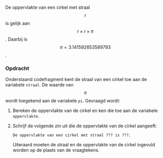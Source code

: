 De oppervlakte van een cirkel met straal $$r$$ is gelijk aan $$r \times r \times \pi$$. Daarbij is $$\pi = 3.141592653589793$$.

### Opdracht 

Onderstaand codefragment kent de straal van een cirkel toe aan de variabele `straal`. De waarde van $$\pi$$ wordt toegekend aan de variabele `pi`. Gevraagd wordt:

1. Bereken de oppervlakte van de cirkel en ken die toe aan de variabele `oppervlakte`. 

2. Schrijf de volgende zin uit die de oppervlakte van de cirkel aangeeft:

   ```
   De oppervlakte van een cirkel met straal ??? is ???.
   ``` 

   Uiteraard moeten de straal en de oppervlakte van de cirkel ingevuld worden op de plaats van de vraagtekens.
